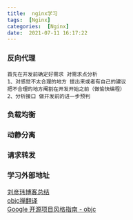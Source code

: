 ```yaml
---
title:  nginx学习
tags:  [Nginx]
categories:  [Nginx]
date:  2021-07-11 16:17:22
---
```



### 反向代理
```
首先在开发前确定好需求 对需求点分析 
1、对感觉不太合理的地方 提出来或者有自己的建议 
把不合理的地方阉割在开发开始之前（做愉快编程）
2、分析接口 做开发前的进一步预判
```
### 负载均衡


### 动静分离
 

### 请求转发


### 学习外部地址
[刘彦玮博客总结](http://liuyanwei.jumppo.com/2016/02/29/iOS-objc-styleguide.html)  
 [objc禅翻译](https://github.com/oa414/objc-zen-book-cn/)  
 [Google 开源项目风格指南 - objc](https://zh-google-styleguide.readthedocs.io/en/latest/google-objc-styleguide/contents/)